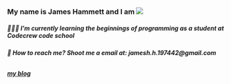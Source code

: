  <h3>My name is James Hammett and I am
<img style=";
      "src="https://readme-typing-svg.demolab.com?font=Fira+Code&duration=2000&pause=1000&color=ffa500&width=700&lines=a+Software+Engineer;a+Web+Developer;+a+3d-Artist;a+Writer;a+Game+Developer;+a+Achiever;+a+Dreamer"></h3>

<h5> 👨🏽‍💻 I'm currently learning the beginnings of programming as a student at Codecrew code school <h5>

<h5> 📧 How to reach me? Shoot me a email at: jamesh.h.197442@gmail.com


<br>
<br>

[my blog](https://sidequests.onrender.com/Blog/2024/SliverSkelly/Readme/)
